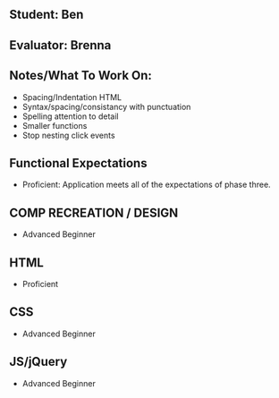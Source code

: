 ## Student: Ben
## Evaluator: Brenna
## Notes/What To Work On:

- Spacing/Indentation HTML
- Syntax/spacing/consistancy with punctuation
- Spelling attention to detail 
- Smaller functions
- Stop nesting click events

## Functional Expectations

* Proficient: Application meets all of the expectations of phase three.  

## COMP RECREATION / DESIGN

* Advanced Beginner  

## HTML

* Proficient   

## CSS

* Advanced Beginner  

## JS/jQuery

* Advanced Beginner  
